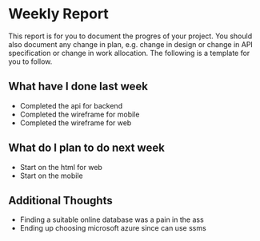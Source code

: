 # Weekly Report

This report is for you to document the progres of your project. You should also document any change in plan, e.g. change in design or change in API specification or change in work allocation. The following is a template for you to follow.

## What have I done last week

-   Completed the api for backend
-   Completed the wireframe for mobile
-   Completed the wireframe for web

## What do I plan to do next week

-   Start on the html for web
-   Start on the mobile

## Additional Thoughts

-   Finding a suitable online database was a pain in the ass
-   Ending up choosing microsoft azure since can use ssms
